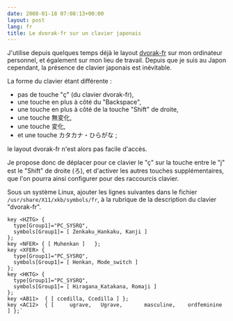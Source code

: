 ```yaml
---
date: 2008-01-18 07:08:13+00:00
layout: post
lang: fr
title: Le dvorak-fr sur un clavier japonais
---
```


J'utilise depuis quelques temps déjà le layout [dvorak-fr](/2007/03/04/le-clavier-dvorak-fr.html) sur mon ordinateur personnel, et également sur mon lieu de travail. Depuis que je suis au Japon cependant, la présence de clavier japonais est inévitable.

La forme du clavier étant différente :

- pas de touche "ç" (du clavier dvorak-fr),
- une touche en plus à côté du "Backspace",
- une touche en plus à côté de la touche "Shift" de droite,
- une touche 無変化,
- une touche 変化,
- et une touche カタカナ・ひらがな ;


le layout dvorak-fr n'est alors pas facile d'accès.

Je propose donc de déplacer pour ce clavier le "ç" sur la touche entre le "j" est le "Shift" de droite (ろ), et d'activer les autres touches supplémentaires, que l'on pourra ainsi configurer pour des raccourcis clavier.

Sous un système Linux, ajouter les lignes suivantes dans le fichier `/usr/share/X11/xkb/symbols/fr`, à la rubrique de la description du clavier "dvorak-fr".

```
key <HZTG> {
  type[Group1]="PC_SYSRQ",
  symbols[Group1]= [ Zenkaku_Hankaku, Kanji ]
};
key <NFER> { [ Muhenkan ]   };
key <XFER> {
  type[Group1]="PC_SYSRQ",
  symbols[Group1]= [ Henkan, Mode_switch ]
};
key <HKTG> {
  type[Group1]="PC_SYSRQ",
  symbols[Group1]= [ Hiragana_Katakana, Romaji ]
};
key <AB11>  { [ ccedilla, Ccedilla ] };
key <AC12>  { [     ugrave,   Ugrave,       masculine,    ordfeminine ] };`
```
